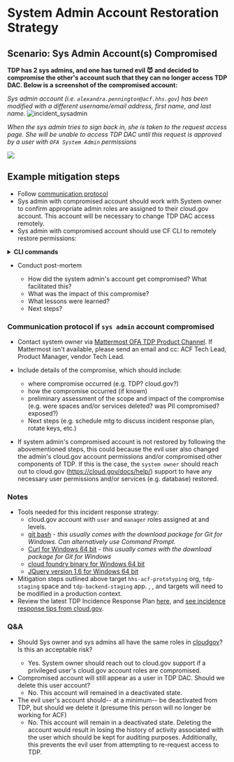 # System Admin Account Restoration Strategy

## Scenario: Sys Admin Account(s) Compromised

**TDP has 2 sys admins, and one has turned evil :smiling_imp: and decided to compromise the other's account such that they can no longer access TDP DAC. Below is a screenshot of the compromised account:**

_Sys admin account (i.e. `alexandra.pennington@acf.hhs.gov`)  has been modified with a different username/email address, first name, and last name._
![incident_sysadmin](https://user-images.githubusercontent.com/63075587/162066471-cc5a1f88-aada-4309-9629-b341e61cdb5d.PNG)

_When the sys admin tries to sign back in, she is taken to the request access page. She will be unable to access TDP DAC until this request is approved by a user with `OFA System Admin` permissions_

![](https://i.imgur.com/urYLj5a.png)

## Example mitigation steps
- Follow [communication protocol](#communication-protocol-if-sys-admin-account-compromised)
- Sys admin with compromised account should work with System owner to confirm appropriate admin roles are assigned to their cloud.gov account. This account will be necessary to change TDP DAC access remotely. 
- Sys admin with compromised account should use CF CLI to remotely restore permissions: 

**<details><summary>CLI commands</summary>**
    
**1. Login via CF CLI**

```
$ cf login -a api.fr.cloud.gov  --sso
API endpoint: api.fr.cloud.gov

Temporary Authentication Code ( Get one at https://login.fr.cloud.gov/passcode ): <redacted passcode>

Authenticating...
OK

Select an org:
1. hhs-acf-prototyping
2. sandbox-hhs

Org (enter to skip): hhs-acf-prototyping
hhs-acf-prototyping
Targeted org hhs-acf-prototyping.

Select a space:
1. tanf-dev
2. tanf-prod
3. tanf-staging

Space (enter to skip): tanf-staging
tanf-staging
Targeted space tanf-staging.
```
**2.  Target the appropriate backend application and initiate django shell**

2a. _The following commands work on **non-GFE** (press <enter> after each command)_
```
cf ssh tdp-backend-staging
/tmp/lifecycle/shell
python manage.py shell_plus
```
2b. _If 2a does not work on **GFE**, the following commands should work ([reference](https://cloud.gov/knowledge-base/2021-05-17-troubleshooting-ssh-connections/#troubleshooting-ssh-connections)) (**make sure you are NOT connected to VPN**):_

* Retrieve the PROCESS_GUID for the web process for your app. You will be prompted for this value below.  
    
```
cf curl v3/apps/$(cf app tdp-backend-staging --guid)/processes | jq --raw-output '.resources | .[]? | select(.type == "web").guid'

```

* Retrieve a one-time ssh passcode. You will be prompted for this code below.

```
cf ssh-code
```
* Use ssh to connect to your app container. Insert the value for your PROCESS_GUID obtained above. 
```
ssh -p 22 cf:<PROCESS_GUID>/0@ssh.fr.cloud.gov
```
* You will be prompted to enter a password. Use the one-time ssh passcode  generated from `cf ssh-code` above (Note: pasting the value will be invisible). If this is successful, the command line will appear like this:
    
```
vcap@SomeHashValue...
```

* Initiate interactive SSH session using the following 2 commands (press <enter> after each command):

```
/tmp/lifecycle/shell 
python manage.py shell_plus 
```

You will know you are in an interactive session if the command line appears like this:
    
```
    In [1]:
```
    
**3. In the Django shell, give your user account (the one associated with PIV/CAC) the appropriate permissions:**
```
user = User.objects.get(username='alexandra.pennington@acf.hhs.gov')
user.groups.set(Group.objects.filter(name='OFA System Admin'))
user.is_staff = True
user.is_superuser = True
user.deactivated = False
user.save()
```
**4. Login to TDP frontend via ACF AMS and confirm access to TDP DAC restored.**

_Note: be sure to request access again, if prompted. after submitting the request, all appropriate access should be restored._

_TDP frontend view:_
![](https://i.imgur.com/4hpyAIY.png)

_TDP backend DAC view:_
![](https://i.imgur.com/PkwjXNU.png)
</details>
    
- Conduct post-mortem

    - How did the system admin's account get compromised? What facilitated this? 
    - What was the impact of this compromise?
    - What lessons were learned?
    - Next steps?

### Communication protocol if `sys admin` account compromised
- Contact system owner via [Mattermost OFA TDP Product Channel](https://mattermost.goraft.tech/goraft/channels/ofa-tdp-product). If Mattermost isn't available, please send an email and cc: ACF Tech Lead, Product Manager, vendor Tech Lead. 

- Include details of the compromise, which should include:
    - where compromise occurred (e.g. TDP? cloud.gov?)
    - how the compromise occurred (if known)
    - preliminary assessment of the scope and impact of the compromise (e.g. were spaces and/or services deleted? was PII compromised? exposed?)
    - Next steps (e.g. schedule mtg to discuss incident response plan, rotate keys, etc.)
    
- If system admin's compromised account is not restored by following the abovementioned steps, this could because the evil user also changed the admin's cloud.gov account permissions and/or compromised other components of TDP. If this is the case, the `system owner` should reach out to cloud.gov (https://cloud.gov/docs/help/) support to have any necessary user permissions and/or services (e.g. database) restored. 

### Notes

- Tools needed for this incident response strategy:
    - cloud.gov account with `user` and `manager` roles assigned at <org> and <space> levels.
    - [git bash](https://git-scm.com/downloads) - _this usually comes with the download package for Git for Windows. Can alternatively use Command Prompt._
    - [Curl for Windows 64 bit](https://curl.se/windows/) - _this usually comes with the download package for Git for Windows_
    - [cloud foundry binary for Windows 64 bit](https://github.com/cloudfoundry/cli/blob/master/doc/installation-instructions/installation-instructions-v7.md#installers-and-compressed-binaries)
    - [JQuery version 1.6 for Windows 64 bit](https://stedolan.github.io/jq/download/)
- Mitigation steps outlined above target `hhs-acf-prototyping` org, `tdp-staging` space and `tdp-backend-staging` app. <org>, <space>, and <app> targets will need to be modified in a production context. 
- Review the latest TDP Incidence Response Plan [here](https://hhsgov.sharepoint.com/sites/TANFDataPortalOFA/Shared%20Documents/Forms/AllItems.aspx?id=%2Fsites%2FTANFDataPortalOFA%2FShared%20Documents%2Fcompliance&viewid=6ecbc5f1%2Dfa9c%2D4b0a%2Da454%2D35e222e8044e), and [see incidence response tips from cloud.gov](https://cloud.gov/docs/ops/security-ir/). 

### Q&A
- Should Sys owner and sys admins all have the same <org>  roles in [cloudgov](https://docs.cloudfoundry.org/concepts/roles.html#roles)? Is this an acceptable risk? 
  - Yes. System owner should reach out to cloud.gov support if a privileged user's cloud.gov account roles are compromised.  
- Compromised account will still appear as a user in TDP DAC. Should we delete this user account? 
  - No. This account will remained in a deactivated state. 
- The evil user's account should-- at a minimum-- be deactivated from TDP, but should we delete it (presume this person will no longer be working for ACF) 
  - No. This account will remain in a deactivated state. Deleting the account would result in losing the history of activity associated with the user which should be kept for auditing purposes. Additionally, this prevents the evil user from attempting to re-request access to TDP. 
